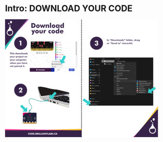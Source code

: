 # Intro:  DOWNLOAD YOUR CODE

<!-- Write here -->
![Download_your_code-EN](https://github.com/Brilliant-Labs/code.bl/blob/code_alpha/packaged/docs/static/mb/projects/bboard-tutorials-cards/1_Intro/Intro6/Download_your_code-EN.png?raw=true "Download_your_code-EN")